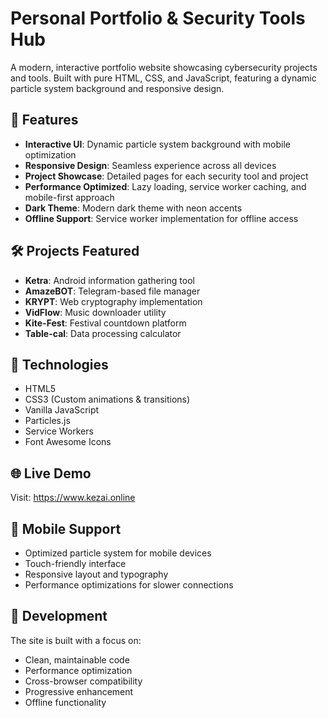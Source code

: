 # Personal Portfolio & Security Tools Hub

A modern, interactive portfolio website showcasing cybersecurity projects and tools. Built with pure HTML, CSS, and JavaScript, featuring a dynamic particle system background and responsive design.

## 🌟 Features

- **Interactive UI**: Dynamic particle system background with mobile optimization
- **Responsive Design**: Seamless experience across all devices
- **Project Showcase**: Detailed pages for each security tool and project
- **Performance Optimized**: Lazy loading, service worker caching, and mobile-first approach
- **Dark Theme**: Modern dark theme with neon accents
- **Offline Support**: Service worker implementation for offline access

## 🛠️ Projects Featured

- **Ketra**: Android information gathering tool
- **AmazeBOT**: Telegram-based file manager
- **KRYPT**: Web cryptography implementation
- **VidFlow**: Music downloader utility
- **Kite-Fest**: Festival countdown platform
- **Table-cal**: Data processing calculator

## 🚀 Technologies

- HTML5
- CSS3 (Custom animations & transitions)
- Vanilla JavaScript
- Particles.js
- Service Workers
- Font Awesome Icons


## 🌐 Live Demo

Visit: https://www.kezai.online

## 📱 Mobile Support

- Optimized particle system for mobile devices
- Touch-friendly interface
- Responsive layout and typography
- Performance optimizations for slower connections

## 🔧 Development

The site is built with a focus on:
- Clean, maintainable code
- Performance optimization
- Cross-browser compatibility
- Progressive enhancement
- Offline functionality

